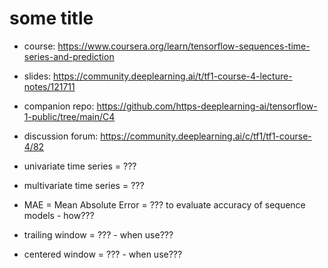 # some title

- course: https://www.coursera.org/learn/tensorflow-sequences-time-series-and-prediction

- slides: https://community.deeplearning.ai/t/tf1-course-4-lecture-notes/121711

- companion repo: https://github.com/https-deeplearning-ai/tensorflow-1-public/tree/main/C4

- discussion forum: https://community.deeplearning.ai/c/tf1/tf1-course-4/82

- univariate time series = ???
- multivariate time series = ???

- MAE = Mean Absolute Error = ??? to evaluate accuracy of sequence models - how???

- trailing window = ??? - when use???
- centered window = ??? - when use???
